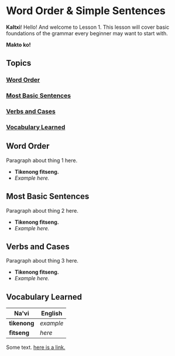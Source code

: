 # Word Order & Simple Sentences

**Kaltxì**! Hello! 
And welcome to Lesson 1. 
This lesson will cover basic
foundations of the grammar every
beginner may want to start with.

**Makto ko!**

## Topics

### [Word Order](#1)

### [Most Basic Sentences](#2)

### [Verbs and Cases](#3)

### [Vocabulary Learned](#v)

<span id="1">
</span>

## Word Order

Paragraph about thing 1 here.

- **Tìkenong fìtseng.**
- _Example here._

<span id="2">
</span>

## Most Basic Sentences

Paragraph about thing 2 here.

- **Tìkenong fìtseng.**
- _Example here._

<span id="3">
</span>

## Verbs and Cases

Paragraph about thing 3 here.

- **Tìkenong fìtseng.**
- _Example here._

<span id="v">
</span>

## Vocabulary Learned

Na'vi        | English
------------ | ---------
**tìkenong** | _example_
**fìtseng**  | _here_

Some text. [here is a link.](https://github.com/adam-p/markdown-here/wiki/Markdown-Cheatsheet)
